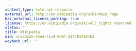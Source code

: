 ```yaml
---
content_type: external-resource
external_url: http://en.wikipedia.org/wiki/Main_Page
has_external_license_warning: true
license: https://en.wikipedia.org/wiki/All_rights_reserved
status: ''
title: Wikipedia
uid: ccac2cdb-45ed-41c9-8def-d147817884b3
wayback_url: ''
---
```

